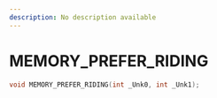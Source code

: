 ```yaml
---
description: No description available 
---
```


# MEMORY_PREFER_RIDING

```cpp
void MEMORY_PREFER_RIDING(int _Unk0, int _Unk1);
```
